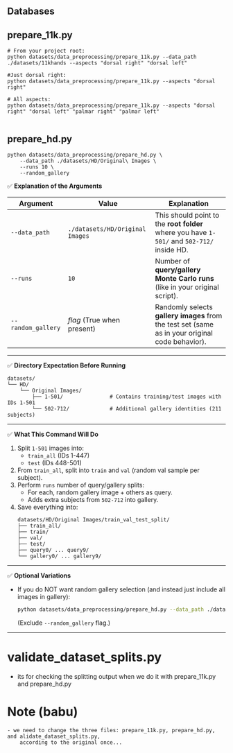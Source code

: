 
## Databases

## prepare_11k.py 

```
# From your project root:
python datasets/data_preprocessing/prepare_11k.py --data_path ./datasets/11khands --aspects "dorsal right" "dorsal left"

#Just dorsal right:
python datasets/data_preprocessing/prepare_11k.py --aspects "dorsal right"

# All aspects:
python datasets/data_preprocessing/prepare_11k.py --aspects "dorsal right" "dorsal left" "palmar right" "palmar left"


```


## prepare_hd.py

```
python datasets/data_preprocessing/prepare_hd.py \
    --data_path ./datasets/HD/Original\ Images \
    --runs 10 \
    --random_gallery

```


✅ **Explanation of the Arguments**

| Argument             | Value                             | Explanation                                                                                     |
|----------------------|-----------------------------------|-------------------------------------------------------------------------------------------------|
| `--data_path`        | `./datasets/HD/Original Images`   | This should point to the **root folder** where you have `1-501/` and `502-712/` inside HD.     |
| `--runs`             | `10`                             | Number of **query/gallery Monte Carlo runs** (like in your original script).                    |
| `--random_gallery`   | *flag* (True when present)        | Randomly selects **gallery images** from the test set (same as in your original code behavior). |

---

✅ **Directory Expectation Before Running**
```
datasets/
└── HD/
    └── Original Images/
        ├── 1-501/               # Contains training/test images with IDs 1-501
        └── 502-712/             # Additional gallery identities (211 subjects)
```

---

✅ **What This Command Will Do**
1. Split `1-501` images into:
   - `train_all` (IDs 1-447)
   - `test` (IDs 448-501)
2. From `train_all`, split into `train` and `val` (random val sample per subject).
3. Perform `runs` number of query/gallery splits:
   - For each, random gallery image + others as query.
   - Adds extra subjects from `502-712` into gallery.
4. Save everything into:
   ```
   datasets/HD/Original Images/train_val_test_split/
   ├── train_all/
   ├── train/
   ├── val/
   ├── test/
   ├── query0/ ... query9/
   └── gallery0/ ... gallery9/
   ```

---
✅ **Optional Variations**
- If you do NOT want random gallery selection (and instead just include all images in gallery):
  ```bash
  python datasets/data_preprocessing/prepare_hd.py --data_path ./datasets/HD/Original\ Images --runs 10
  ```
  (Exclude `--random_gallery` flag.)

---


# validate_dataset_splits.py

- its for checking the splitting output when we do it with prepare_11k.py and prepare_hd.py


# Note (babu)
    - we need to change the three files: prepare_11k.py, prepare_hd.py, and alidate_dataset_splits.py,
        according to the original once...
